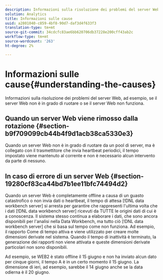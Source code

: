 ```yaml
---
description: Informazioni sulla risoluzione dei problemi del server Web, ad esempio, se il server Web non è in grado di ruotare o se il server Web non funziona.
solution: Analytics
title: Informazioni sulle cause
uuid: a2801040-c859-4bf8-90d7-daf3d4f633f3
translation-type: tm+mt
source-git-commit: 34cdcfc83ae6bb620706db37228e200cff43ab2c
workflow-type: tm+mt
source-wordcount: '263'
ht-degree: 2%

---
```



# Informazioni sulle cause{#understanding-the-causes}

Informazioni sulla risoluzione dei problemi del server Web, ad esempio, se il server Web non è in grado di ruotare o se il server Web non funziona.

## Quando un server Web viene rimosso dalla rotazione {#section-b9f709099cb44b4f9d1acb38ca5330e3}

Quando un server Web non è in grado di ruotare da un pool di server, ma è collegato con il trasmettitore che invia heartbeat periodici, il tempo impostato viene mantenuto al corrente e non è necessario alcun intervento da parte di nessuno.

## In caso di errore di un server Web {#section-19280cf83ca44bd7b1ee11bfc74494d2}

Quando un server Web è completamente offline a causa di un guasto catastrofico o non invia dati o heartbeat, il tempo di attesa [!DNL data workbench server] si arresta per garantire che rappresenti l&#39;ultima volta che i dati [!DNL data workbench server] ricevuti da TUTTE le origini dati di cui è a conoscenza. Il sistema stesso continua a elaborare i dati, che sono ancora disponibili per l&#39;analisi nella Data Workbench, ma tutto ciò [!DNL data workbench server] che si basa sul tempo come non funziona. Ad esempio, il rapporto Come di tempo attiva e viene utilizzato per creare molte dimensioni derivate nel sistema. Quando il tempo di inattività è terminato, la generazione dei rapporti non viene attivata e queste dimensioni derivate particolari non sono disponibili.

Ad esempio, se WEB2 è stato offline il 15 giugno e non ha inviato alcun dato per cinque giorni, il tempo A è in un certo momento il 15 giugno. La dimensione di ieri, ad esempio, sarebbe il 14 giugno anche se la data odierna è il 20 giugno.
